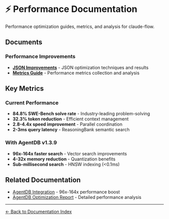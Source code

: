 # ⚡ Performance Documentation

Performance optimization guides, metrics, and analysis for claude-flow.

## Documents

### Performance Improvements
- **[JSON Improvements](./PERFORMANCE-JSON-IMPROVEMENTS.md)** - JSON optimization techniques and results
- **[Metrics Guide](./PERFORMANCE-METRICS-GUIDE.md)** - Performance metrics collection and analysis

## Key Metrics

### Current Performance
- **84.8% SWE-Bench solve rate** - Industry-leading problem-solving
- **32.3% token reduction** - Efficient context management
- **2.8-4.4x speed improvement** - Parallel coordination
- **2-3ms query latency** - ReasoningBank semantic search

### With AgentDB v1.3.9
- **96x-164x faster search** - Vector search improvements
- **4-32x memory reduction** - Quantization benefits
- **Sub-millisecond search** - HNSW indexing (<0.1ms)

## Related Documentation

- [AgentDB Integration](../agentdb/) - 96x-164x performance boost
- [AgentDB Optimization Report](../agentdb/OPTIMIZATION_REPORT.md) - Detailed performance analysis

---

[← Back to Documentation Index](../README.md)

